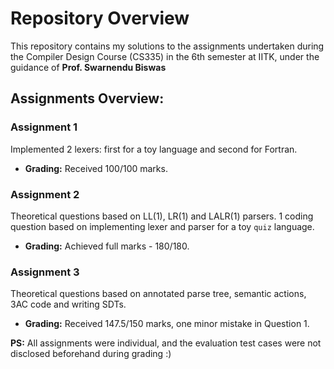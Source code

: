# Repository Overview

This repository contains my solutions to the assignments undertaken during the Compiler Design Course (CS335) in the 6th semester at IITK, under the guidance of **Prof. Swarnendu Biswas**

## Assignments Overview:

### Assignment 1
Implemented 2 lexers: first for a toy language and second for Fortran.

- **Grading:** Received 100/100 marks.

### Assignment 2
Theoretical questions based on LL(1), LR(1) and LALR(1) parsers. 1 coding question based on implementing lexer and parser for a toy `quiz` language.

- **Grading:** Achieved full marks - 180/180.

### Assignment 3
Theoretical questions based on annotated parse tree, semantic actions, 3AC code and writing SDTs.
- **Grading:** Received 147.5/150 marks, one minor mistake in Question 1. 
  
**PS:** All assignments were individual, and the evaluation test cases were not disclosed beforehand during grading :)
